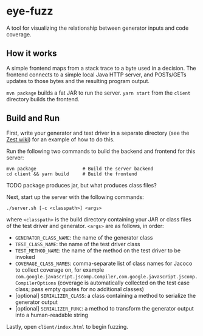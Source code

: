 # eye-fuzz
A tool for visualizing the relationship between generator inputs and code coverage.

## How it works
A simple frontend maps from a stack trace to a byte used in a decision. The frontend connects to a simple local
Java HTTP server, and POSTs/GETs updates to those bytes and the resulting program output.

`mvn package` builds a fat JAR to run the server. `yarn start` from the `client` directory builds the frontend.

## Build and Run
First, write your generator and test driver in a separate directory (see the
[Zest wiki](https://github.com/rohanpadhye/JQF/wiki/Fuzzing-with-Zest)) for an example of how to do this.

Run the following two commands to build the backend and frontend for this server:
```
mvn package                 # Build the server backend
cd client && yarn build     # Build the frontend
```
TODO package produces jar, but what produces class files?

Next, start up the server with the following commands:
```
./server.sh [-c <classpath>] <args> 
```
where `<classpath>` is the build directory containing your JAR or class files of the test driver and generator.
`<args>` are as follows, in order:
- `GENERATOR_CLASS_NAME`: the name of the generator class
- `TEST_CLASS_NAME`: the name of the test driver class
- `TEST_METHOD_NAME`: the name of the method on the test driver to be invoked
- `COVERAGE_CLASS_NAMES`: comma-separate list of class names for Jacoco to collect coverage on, for example
    `com.google.javascript.jscomp.Compiler,com.google.javascript.jscomp.CompilerOptions` (coverage is automatically
    collected on the test case class; pass empty quotes for no additional classes)
- \[optional\] `SERIALIZER_CLASS`: a class containing a method to serialize the generator output
- \[optional\] `SERIALIZER_FUNC`: a method to transform the generator output into a human-readable string

Lastly, open `client/index.html` to begin fuzzing.

